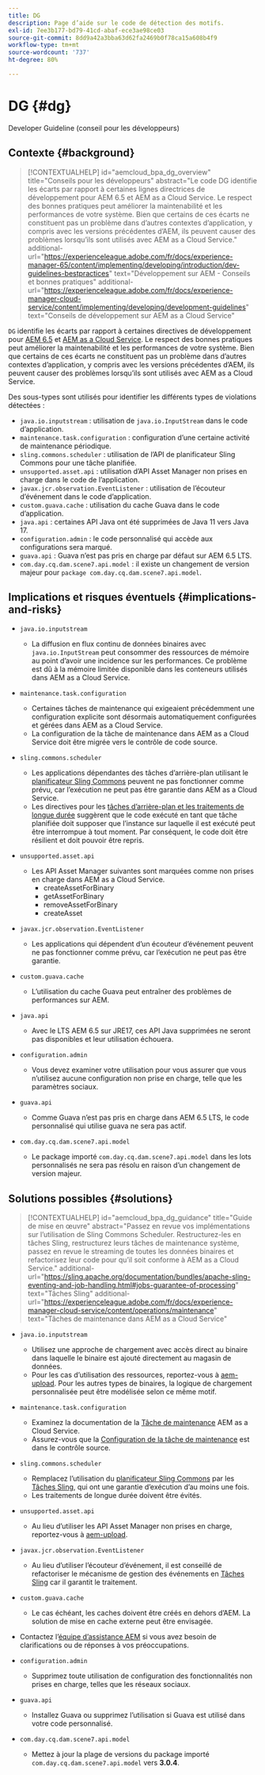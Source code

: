 ```yaml
---
title: DG
description: Page d’aide sur le code de détection des motifs.
exl-id: 7ee3b177-bd79-41cd-abaf-ece3ae98ce03
source-git-commit: 8dd9a42a3bba63d62fa2469b0f78ca15a608b4f9
workflow-type: tm+mt
source-wordcount: '737'
ht-degree: 80%

---
```


# DG {#dg}

Developer Guideline (conseil pour les développeurs)

## Contexte {#background}

>[!CONTEXTUALHELP]
>id="aemcloud_bpa_dg_overview"
>title="Conseils pour les développeurs"
>abstract="Le code DG identifie les écarts par rapport à certaines lignes directrices de développement pour AEM 6.5 et AEM as a Cloud Service. Le respect des bonnes pratiques peut améliorer la maintenabilité et les performances de votre système. Bien que certains de ces écarts ne constituent pas un problème dans d’autres contextes d’application, y compris avec les versions précédentes d’AEM, ils peuvent causer des problèmes lorsqu’ils sont utilisés avec AEM as a Cloud Service."
>additional-url="https://experienceleague.adobe.com/fr/docs/experience-manager-65/content/implementing/developing/introduction/dev-guidelines-bestpractices" text="Développement sur AEM - Conseils et bonnes pratiques"
>additional-url="https://experienceleague.adobe.com/fr/docs/experience-manager-cloud-service/content/implementing/developing/development-guidelines" text="Conseils de développement sur AEM as a Cloud Service"


`DG` identifie les écarts par rapport à certaines directives de développement pour [AEM 6.5](https://experienceleague.adobe.com/fr/docs/experience-manager-65/content/implementing/developing/introduction/dev-guidelines-bestpractices) et [AEM as a Cloud Service](https://experienceleague.adobe.com/fr/docs/experience-manager-cloud-service/content/implementing/developing/development-guidelines). Le respect des bonnes pratiques peut améliorer la maintenabilité et les performances de votre système. Bien que certains de ces écarts ne constituent pas un problème dans d’autres contextes d’application, y compris avec les versions précédentes d’AEM, ils peuvent causer des problèmes lorsqu’ils sont utilisés avec AEM as a Cloud Service.

Des sous-types sont utilisés pour identifier les différents types de violations détectées :

* `java.io.inputstream` : utilisation de `java.io.InputStream` dans le code d’application.
* `maintenance.task.configuration` : configuration d’une certaine activité de maintenance périodique.
* `sling.commons.scheduler` : utilisation de l’API de planificateur Sling Commons pour une tâche planifiée.
* `unsupported.asset.api` : utilisation d’API Asset Manager non prises en charge dans le code de l’application.
* `javax.jcr.observation.EventListener` : utilisation de l’écouteur d’événement dans le code d’application.
* `custom.guava.cache` : utilisation du cache Guava dans le code d’application.
* `java.api` : certaines API Java ont été supprimées de Java 11 vers Java 17.
* `configuration.admin` : le code personnalisé qui accède aux configurations sera marqué.
* `guava.api` : Guava n’est pas pris en charge par défaut sur AEM 6.5 LTS.
* `com.day.cq.dam.scene7.api.model` : il existe un changement de version majeur pour `package com.day.cq.dam.scene7.api.model`.

## Implications et risques éventuels {#implications-and-risks}

* `java.io.inputstream`
   * La diffusion en flux continu de données binaires avec `java.io.InputStream` peut consommer des ressources de mémoire au point d’avoir une incidence sur les performances. Ce problème est dû à la mémoire limitée disponible dans les conteneurs utilisés dans AEM as a Cloud Service.

* `maintenance.task.configuration`
   * Certaines tâches de maintenance qui exigeaient précédemment une configuration explicite sont désormais automatiquement configurées et gérées dans AEM as a Cloud Service.
   * La configuration de la tâche de maintenance dans AEM as a Cloud Service doit être migrée vers le contrôle de code source.

* `sling.commons.scheduler`
   * Les applications dépendantes des tâches d’arrière-plan utilisant le [planificateur Sling Commons](https://sling.apache.org/documentation/bundles/scheduler-service-commons-scheduler.html) peuvent ne pas fonctionner comme prévu, car l’exécution ne peut pas être garantie dans AEM as a Cloud Service.
   * Les directives pour les [tâches d’arrière-plan et les traitements de longue durée](https://experienceleague.adobe.com/fr/docs/experience-manager-cloud-service/content/implementing/developing/development-guidelines#background-tasks-and-long-running-jobs) suggèrent que le code exécuté en tant que tâche planifiée doit supposer que l’instance sur laquelle il est exécuté peut être interrompue à tout moment. Par conséquent, le code doit être résilient et doit pouvoir être repris.

* `unsupported.asset.api`
   * Les API Asset Manager suivantes sont marquées comme non prises en charge dans AEM as a Cloud Service.
      * createAssetForBinary
      * getAssetForBinary
      * removeAssetForBinary
      * createAsset

* `javax.jcr.observation.EventListener`
   * Les applications qui dépendent d’un écouteur d’événement peuvent ne pas fonctionner comme prévu, car l’exécution ne peut pas être garantie.

* `custom.guava.cache`
   * L’utilisation du cache Guava peut entraîner des problèmes de performances sur AEM.

* `java.api`
   * Avec le LTS AEM 6.5 sur JRE17, ces API Java supprimées ne seront pas disponibles et leur utilisation échouera.

* `configuration.admin`
   * Vous devez examiner votre utilisation pour vous assurer que vous n’utilisez aucune configuration non prise en charge, telle que les paramètres sociaux.

* `guava.api`
   * Comme Guava n’est pas pris en charge dans AEM 6.5 LTS, le code personnalisé qui utilise guava ne sera pas actif.

* `com.day.cq.dam.scene7.api.model`
   * Le package importé `com.day.cq.dam.scene7.api.model` dans les lots personnalisés ne sera pas résolu en raison d’un changement de version majeur.


## Solutions possibles {#solutions}

>[!CONTEXTUALHELP]
>id="aemcloud_bpa_dg_guidance"
>title="Guide de mise en œuvre"
>abstract="Passez en revue vos implémentations sur l’utilisation de Sling Commons Scheduler. Restructurez-les en tâches Sling, restructurez leurs tâches de maintenance système, passez en revue le streaming de toutes les données binaires et refactorisez leur code pour qu’il soit conforme à AEM as a Cloud Service."
>additional-url="https://sling.apache.org/documentation/bundles/apache-sling-eventing-and-job-handling.html#jobs-guarantee-of-processing" text="Tâches Sling"
>additional-url="https://experienceleague.adobe.com/fr/docs/experience-manager-cloud-service/content/operations/maintenance" text="Tâches de maintenance dans AEM as a Cloud Service"

* `java.io.inputstream`
   * Utilisez une approche de chargement avec accès direct au binaire dans laquelle le binaire est ajouté directement au magasin de données.
   * Pour les cas d’utilisation des ressources, reportez-vous à [aem-upload](https://github.com/adobe/aem-upload). Pour les autres types de binaires, la logique de chargement personnalisée peut être modélisée selon ce même motif.

* `maintenance.task.configuration`
   * Examinez la documentation de la [Tâche de maintenance](https://experienceleague.adobe.com/fr/docs/experience-manager-cloud-service/content/operations/maintenance) AEM as a Cloud Service.
   * Assurez-vous que la [Configuration de la tâche de maintenance](https://experienceleague.adobe.com/fr/docs/experience-manager-cloud-service/content/implementing/deploying/overview#maintenance-tasks-configuration-in-source-control) est dans le contrôle source.

* `sling.commons.scheduler`
   * Remplacez l’utilisation du [planificateur Sling Commons](https://sling.apache.org/documentation/bundles/scheduler-service-commons-scheduler.html) par les [Tâches Sling](https://sling.apache.org/documentation/bundles/apache-sling-eventing-and-job-handling.html#jobs-guarantee-of-processing), qui ont une garantie d’exécution d’au moins une fois.
   * Les traitements de longue durée doivent être évités.

* `unsupported.asset.api`
   * Au lieu d’utiliser les API Asset Manager non prises en charge, reportez-vous à [aem-upload](https://github.com/adobe/aem-upload).

* `javax.jcr.observation.EventListener`
   * Au lieu d’utiliser l’écouteur d’événement, il est conseillé de refactoriser le mécanisme de gestion des événements en [Tâches Sling](https://sling.apache.org/documentation/bundles/apache-sling-eventing-and-job-handling.html#jobs-guarantee-of-processing) car il garantit le traitement.

* `custom.guava.cache`
   * Le cas échéant, les caches doivent être créés en dehors d’AEM. La solution de mise en cache externe peut être envisagée.
* Contactez l’[équipe d’assistance AEM](https://helpx.adobe.com/fr/enterprise/using/support-for-experience-cloud.html) si vous avez besoin de clarifications ou de réponses à vos préoccupations.

* `configuration.admin`
   * Supprimez toute utilisation de configuration des fonctionnalités non prises en charge, telles que les réseaux sociaux.

* `guava.api`
   * Installez Guava ou supprimez l’utilisation si Guava est utilisé dans votre code personnalisé.

* `com.day.cq.dam.scene7.api.model`
   * Mettez à jour la plage de versions du package importé `com.day.cq.dam.scene7.api.model` vers **3.0.4**.